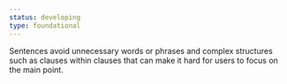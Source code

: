 ```yaml
---
status: developing
type: foundational
---
```


Sentences avoid unnecessary words or phrases and complex structures such as clauses within clauses that can make it hard for users to focus on the main point.
